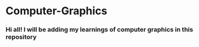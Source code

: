 # Computer-Graphics
### Hi all! I will be adding my learnings of computer graphics in this repository 

